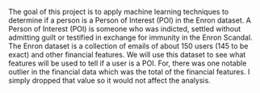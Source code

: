 The goal of this project is to apply machine learning techniques to determine if a person is a Person of Interest (POI) in the Enron dataset.  A Person of Interest (POI) is someone who was indicted, settled without admitting guilt or testified in exchange for immunity in the Enron Scandal.  The Enron dataset is a collection of emails of about 150 users (145 to be exact) and other financial features.  We will use this dataset to see what features will be used to tell if a user is a POI.  For, there was one notable outlier in the financial data which was the total of the financial features.  I simply dropped that value so it would not affect the analysis.
